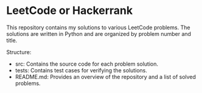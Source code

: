 # LeetCode or Hackerrank
This repository contains my solutions to various LeetCode problems. The solutions are written in Python and are organized by problem number and title.


Structure:
- src: Contains the source code for each problem solution.
- tests: Contains test cases for verifying the solutions.
- README.md: Provides an overview of the repository and a list of solved problems.
